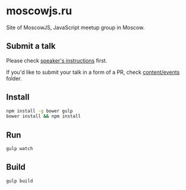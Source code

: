 # moscowjs.ru

Site of MoscowJS, JavaScript meetup group in Moscow.

## Submit a talk

Please check [speaker's instructions](https://github.com/MoscowJS/speaker) first.

If you'd like to submit your talk in a form of a PR, check
[content/events](content/events) folder.

## Install

```bash
npm install -g bower gulp
bower install && npm install
```

## Run

```bash
gulp watch
```

## Build

```bash
gulp build
```

